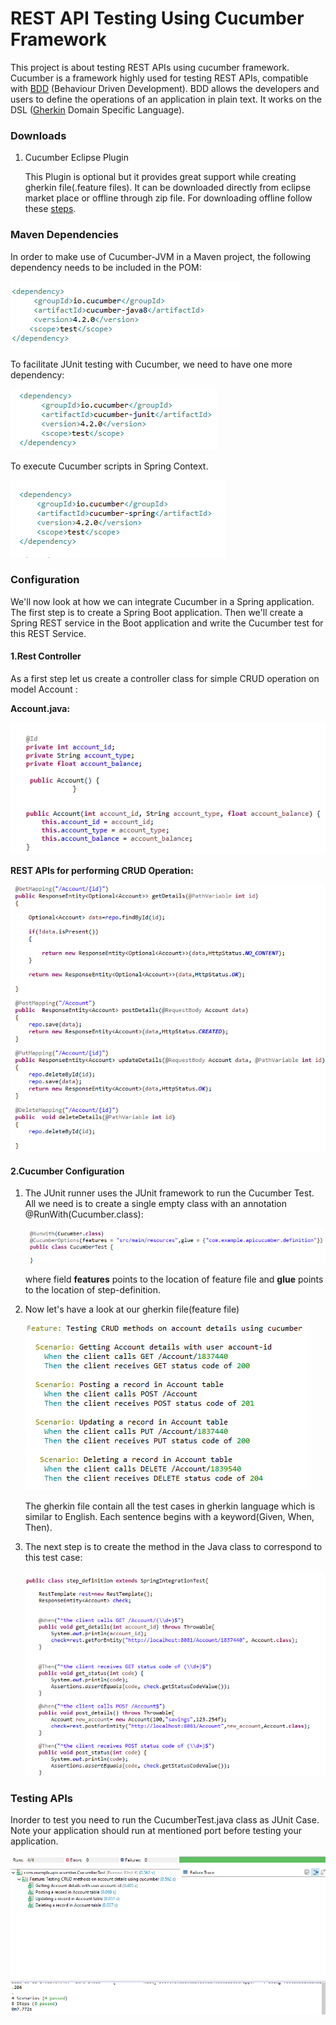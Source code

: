 # REST API Testing Using Cucumber Framework

This project is about testing REST APIs using cucumber framework. Cucumber is a framework highly used for testing REST APIs, compatible with [BDD](https://cucumber.io/docs/bdd/) (Behaviour Driven Development). BDD allows the developers and users to define the operations of an application in plain text. It works on the DSL ([Gherkin](https://cucumber.io/docs/gherkin/reference/) Domain Specific Language).

### Downloads
1. Cucumber Eclipse Plugin  

   This Plugin is optional but it provides great support while creating gherkin file(.feature files). It can be downloaded directly from eclipse market place or offline through zip file. For downloading offline follow these [steps](https://github.com/cucumber/cucumber-eclipse/wiki/Download-and-Offline-Installation-Of-The-Plugin-From-Zip).
   
### Maven Dependencies
In order to make use of Cucumber-JVM in a Maven project, the following dependency needs to be included in the POM:

![](image/cucumber_java.png)

To facilitate JUnit testing with Cucumber, we need to have one more dependency:

![](image/cucumber_junt.png)

To execute Cucumber scripts in Spring Context.

![](image/cucumber_spring.png)


### Configuration

We'll now look at how we can integrate Cucumber in a Spring application. The first step is to create a Spring Boot application. Then we'll create a Spring REST service in the Boot application and write the Cucumber test for this REST Service.

#### 1.Rest Controller

As a first step let us create a controller class for simple CRUD operation on model Account :

**Account.java:**

![](image/Account.png)


**REST APIs for performing CRUD Operation:**


![](image/Controller.png)

#### 2.Cucumber Configuration

1. The JUnit runner uses the JUnit framework to run the Cucumber Test. All we need is to create a single empty class with an annotation @RunWith(Cucumber.class):

   ![](image/CucumberTest.png)

   where field **features** points to the location of feature file and **glue** points to the location of step-definition.

2. Now let's have a look at our gherkin file(feature file)

   ![](image/feature.png)
   
   The gherkin file contain all the test cases in gherkin language which is similar to English. Each sentence begins with a keyword(Given, When, Then).
   
3. The next step is to create the method in the Java class to correspond to this test case:

   ![](image/step_definition.png)
   
### Testing APIs

Inorder to test you need to run the CucumberTest.java class as JUnit Case. Note your application should run at mentioned port before testing your application.

 ![](image/TestResults.png)

	





   
  
